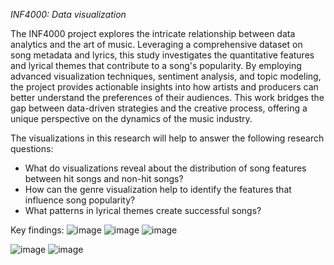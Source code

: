 *INF4000: Data visualization*

The INF4000 project explores the intricate relationship between data analytics and the art of music. Leveraging a comprehensive dataset on song metadata and lyrics, this study investigates the quantitative features and lyrical themes that contribute to a song's popularity. By employing advanced visualization techniques, sentiment analysis, and topic modeling, the project provides actionable insights into how artists and producers can better understand the preferences of their audiences. This work bridges the gap between data-driven strategies and the creative process, offering a unique perspective on the dynamics of the music industry.

The visualizations in this research will help to answer the following research questions:
- What do visualizations reveal about the distribution of song features between hit songs and non-hit songs?
- How can the genre visualization help to identify the features that influence song popularity?
- What patterns in lyrical themes create successful songs?

Key findings: 
![image](https://github.com/user-attachments/assets/1945e684-0f2a-4a04-b44b-a5ddb0bb8c6a)
![image](https://github.com/user-attachments/assets/12204a87-eb23-4a0c-903a-bcd6aeef8e71)
![image](https://github.com/user-attachments/assets/251ddb38-b0c3-4827-8fb8-5baf229c4fb7)

![image](https://github.com/user-attachments/assets/a50b6941-16fa-4355-971c-6ed28fc4b14b)
![image](https://github.com/user-attachments/assets/a62a9204-a7a7-461b-8c89-59aa8f9cf8a9)



